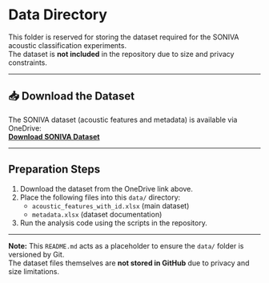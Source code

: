 # Data Directory

This folder is reserved for storing the dataset required for the SONIVA acoustic classification experiments.  
The dataset is **not included** in the repository due to size and privacy constraints.

---

## 📥 Download the Dataset
The SONIVA dataset (acoustic features and metadata) is available via OneDrive:  
**[Download SONIVA Dataset](PUT_YOUR_ONEDRIVE_LINK_HERE)**

---

## Preparation Steps
1. Download the dataset from the OneDrive link above.
2. Place the following files into this `data/` directory:
   - `acoustic_features_with_id.xlsx` (main dataset)
   - `metadata.xlsx` (dataset documentation)
3. Run the analysis code using the scripts in the repository.

---

**Note:** This `README.md` acts as a placeholder to ensure the `data/` folder is versioned by Git.  
The dataset files themselves are **not stored in GitHub** due to privacy and size limitations.
